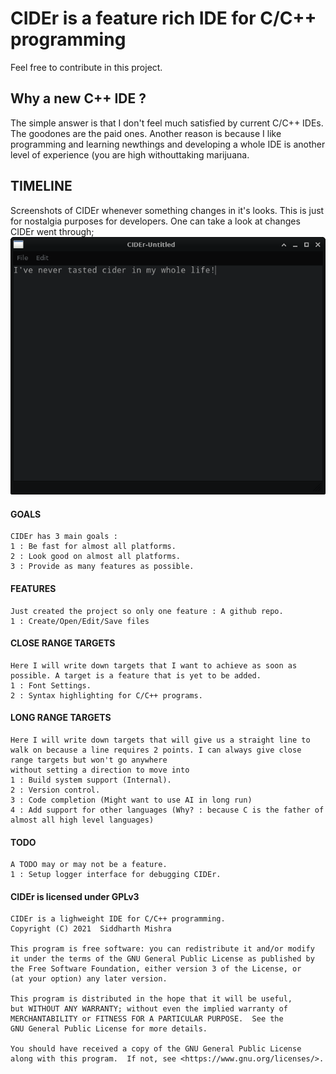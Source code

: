 # CIDEr is a feature rich IDE for C/C++ programming

Feel free to contribute in this project.

## Why a new C++ IDE ?
The simple answer is that I don't feel much satisfied by current C/C++ IDEs. The goodones are the paid ones. Another reason is because I like programming and learning newthings and developing a whole IDE is another level of experience (you are high withouttaking marijuana.

## TIMELINE
Screenshots of CIDEr whenever something changes in it's looks. This is just for nostalgia purposes for developers. One can take a look at changes CIDEr went through;
![Screenshot001](res/screenshots/cider-001.png)

#### GOALS
    CIDEr has 3 main goals :
    1 : Be fast for almost all platforms.
    2 : Look good on almost all platforms.
    3 : Provide as many features as possible.

#### FEATURES
    Just created the project so only one feature : A github repo.
    1 : Create/Open/Edit/Save files

#### CLOSE RANGE TARGETS
    Here I will write down targets that I want to achieve as soon as possible. A target is a feature that is yet to be added.
    1 : Font Settings.
    2 : Syntax highlighting for C/C++ programs. 

#### LONG RANGE TARGETS
    Here I will write down targets that will give us a straight line to walk on because a line requires 2 points. I can always give close range targets but won't go anywhere
    without setting a direction to move into
    1 : Build system support (Internal).
    2 : Version control.
    3 : Code completion (Might want to use AI in long run)
    4 : Add support for other languages (Why? : because C is the father of almost all high level languages)

#### TODO 
    A TODO may or may not be a feature.
    1 : Setup logger interface for debugging CIDEr.

#### CIDEr is licensed under GPLv3
    CIDEr is a lighweight IDE for C/C++ programming.
    Copyright (C) 2021  Siddharth Mishra

    This program is free software: you can redistribute it and/or modify
    it under the terms of the GNU General Public License as published by
    the Free Software Foundation, either version 3 of the License, or
    (at your option) any later version.

    This program is distributed in the hope that it will be useful,
    but WITHOUT ANY WARRANTY; without even the implied warranty of
    MERCHANTABILITY or FITNESS FOR A PARTICULAR PURPOSE.  See the
    GNU General Public License for more details.

    You should have received a copy of the GNU General Public License
    along with this program.  If not, see <https://www.gnu.org/licenses/>.